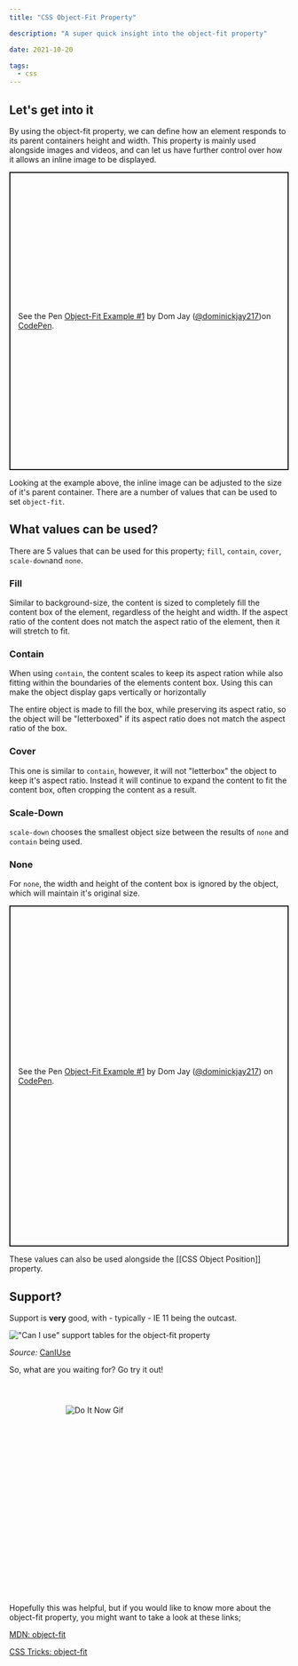 ```yaml
---
title: "CSS Object-Fit Property"

description: "A super quick insight into the object-fit property"

date: 2021-10-20

tags:
  - css
---
```


## Let's get into it

By using the object-fit property, we can define how an element responds to its parent containers height and width. This property is mainly used alongside images and videos, and can let us have further control over how it allows an inline image to be displayed.

<p class="codepen" data-height="537" data-theme-id="dark" data-slug-hash="zYdxjQB" data-user="dominickjay217" style="height: 537px; box-sizing: border-box; display: flex; align-items: center; justify-content: center; border: 2px solid; margin: 1em 0; padding: 1em;"><span>See the Pen <a href="https://codepen.io/dominickjay217/pen/zYdxjQB">
Object-Fit Example #1</a> by Dom Jay (<a href="https://codepen.io/dominickjay217">@dominickjay217</a>)on <a href="https://codepen.io">CodePen</a>.</span></p>

Looking at the example above, the inline image can be adjusted to the size of it's parent container. There are a number of values that can be used to set `object-fit`.

## What values can be used?

There are 5 values that can be used for this property; `fill`, `contain`, `cover`, `scale-down`and `none`.

### Fill

Similar to background-size, the content is sized to completely fill the content box of the element, regardless of the height and width. If the aspect ratio of the content does not match the aspect ratio of the element, then it will stretch to fit.

### Contain

When using `contain`, the content scales to keep its aspect ration while also fitting within the boundaries of the elements content box. Using this can make the object display gaps vertically or horizontally

The entire object is made to fill the box, while preserving its aspect ratio, so the object will be "letterboxed" if its aspect ratio does not match the aspect ratio of the box.

### Cover

This one is similar to `contain`, however, it will not "letterbox" the object to keep it's aspect ratio. Instead it will continue to expand the content to fit the content box, often cropping the content as a result.

### Scale-Down

`scale-down` chooses the smallest object size between the results of `none` and `contain` being used.

### None

For `none`, the width and height of the content box is ignored by the object, which will maintain it's original size.

<p class="codepen" data-height="614" data-theme-id="dark" data-slug-hash="bGrNKRX" data-user="dominickjay217" style="height: 614px; box-sizing: border-box; display: flex; align-items: center; justify-content: center; border: 2px solid; margin: 1em 0; padding: 1em;"><span>See the Pen <a href="https://codepen.io/dominickjay217/pen/bGrNKRX">
Object-Fit Example #1</a> by Dom Jay (<a href="https://codepen.io/dominickjay217">@dominickjay217</a>)
on <a href="https://codepen.io">CodePen</a>.</span></p>

These values can also be used alongside the [[CSS Object Position]] property.

## Support?

Support is **very** good, with - typically - IE 11 being the outcast.

!["Can I use" support tables for the object-fit property](/images/can-i-use-object-fit.png)

_Source:_ [CanIUse](https://caniuse.com/object-fit "CanIUse link for CSS3 object-fit")

So, what are you waiting for? Go try it out!

<div style="height: 300px; width: 300px; margin: 4em auto">

![Do It Now Gif](/images/gifs/do-it-now.gif)

</div>

<script async src="https://cpwebassets.codepen.io/assets/embed/ei.js"></script>

Hopefully this was helpful, but if you would like to know more about the object-fit property, you might want to take a look at these links;

[MDN: object-fit](https://developer.mozilla.org/en-US/docs/Web/CSS/object-fit)

[CSS Tricks: object-fit](https://css-tricks.com/almanac/properties/o/object-fit/)
